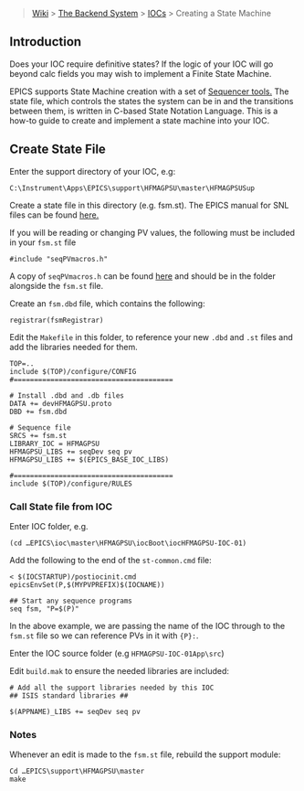 > [Wiki](Home) > [The Backend System](The-Backend-System) > [IOCs](IOCs) > Creating a State Machine

## Introduction
Does your IOC require definitive states? If the logic of your IOC will go beyond calc fields you may wish to implement a Finite State Machine. 

EPICS supports State Machine creation with a set of [Sequencer tools.](http://www-csr.bessy.de/control/SoftDist/sequencer/index.html) The state file, which controls the states the system can be in and the transitions between them, is written in C-based State Notation Language.
This is a how-to guide to create and implement a state machine into your IOC.

## Create State File 

Enter the support directory of your IOC, e.g:
```
C:\Instrument\Apps\EPICS\support\HFMAGPSU\master\HFMAGPSUSup
```
Create a state file in this directory (e.g. fsm.st).
The EPICS manual for SNL files can be found [here.](http://www-csr.bessy.de/control/SoftDist/sequencer/index.html)

If you will be reading or changing PV values, the following must be included in your `fsm.st` file
```
#include "seqPVmacros.h"
```
A copy of `seqPVmacros.h` can be found [here](https://github.com/ISISComputingGroup/EPICS-motor/blob/7080600a752478f9fa23301a7e99d7ea081df453/motorApp/NewportSrc/seqPVmacros.h) and should be in the folder alongside the `fsm.st` file.

Create an  `fsm.dbd` file, which contains the following:
```
registrar(fsmRegistrar)
```
Edit the `Makefile` in this folder, to reference your new `.dbd` and `.st` files and add the libraries needed for them.
```
TOP=..
include $(TOP)/configure/CONFIG
#=======================================

# Install .dbd and .db files
DATA += devHFMAGPSU.proto
DBD += fsm.dbd

# Sequence file
SRCS += fsm.st
LIBRARY_IOC = HFMAGPSU
HFMAGPSU_LIBS += seqDev seq pv
HFMAGPSU_LIBS += $(EPICS_BASE_IOC_LIBS)

#=======================================
include $(TOP)/configure/RULES
```
### Call State file from IOC
Enter IOC folder, e.g.
```
(cd …EPICS\ioc\master\HFMAGPSU\iocBoot\iocHFMAGPSU-IOC-01)
```
Add the following to the end of the `st-common.cmd` file:
```
< $(IOCSTARTUP)/postiocinit.cmd
epicsEnvSet(P,$(MYPVPREFIX)$(IOCNAME))

## Start any sequence programs
seq fsm, "P=$(P)"
```
In the above example, we are passing the name of the IOC through to the `fsm.st` file so we can reference PVs in it with `{P}:`.

Enter the IOC source folder (e.g ``HFMAGPSU-IOC-01App\src``)

Edit `build.mak` to ensure the needed libraries are included:
```
# Add all the support libraries needed by this IOC
## ISIS standard libraries ##

$(APPNAME)_LIBS += seqDev seq pv
```
### Notes

Whenever an edit is made to the `fsm.st` file, rebuild the support module:
```
Cd …EPICS\support\HFMAGPSU\master
make
